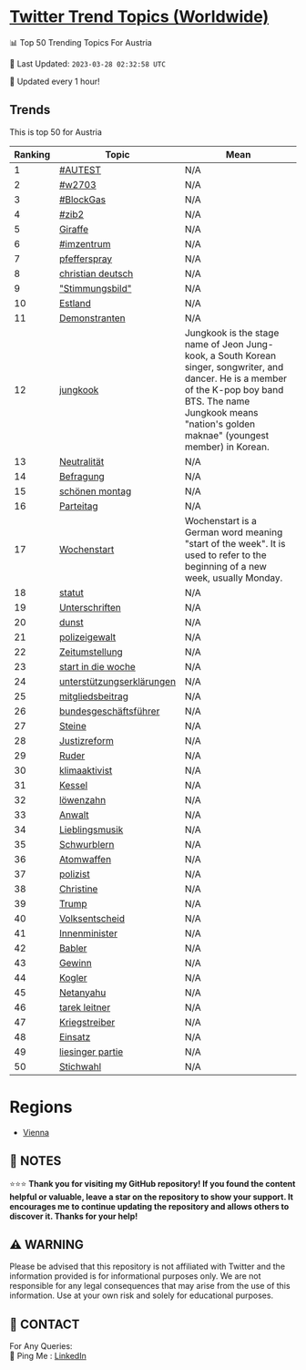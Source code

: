 [Twitter Trend Topics (Worldwide)](https://github.com/ErcinDedeoglu/Twitter-Trend-Topics)
==========


📊 Top 50 Trending Topics For Austria

📆 Last Updated: `2023-03-28 02:32:58 UTC`

🔧 Updated every 1 hour!


## Trends

This is top 50 for Austria

| Ranking | Topic | Mean |
| ------- | ------------ | ------------ |
| 1 | [#AUTEST](http://twitter.com/search?q=%23AUTEST) | N/A |
| 2 | [#w2703](http://twitter.com/search?q=%23w2703) | N/A |
| 3 | [#BlockGas](http://twitter.com/search?q=%23BlockGas) | N/A |
| 4 | [#zib2](http://twitter.com/search?q=%23zib2) | N/A |
| 5 | [Giraffe](http://twitter.com/search?q=Giraffe) | N/A |
| 6 | [#imzentrum](http://twitter.com/search?q=%23imzentrum) | N/A |
| 7 | [pfefferspray](http://twitter.com/search?q=pfefferspray) | N/A |
| 8 | [christian deutsch](http://twitter.com/search?q=christian+deutsch) | N/A |
| 9 | ["Stimmungsbild"](http://twitter.com/search?q=%22Stimmungsbild%22) | N/A |
| 10 | [Estland](http://twitter.com/search?q=Estland) | N/A |
| 11 | [Demonstranten](http://twitter.com/search?q=Demonstranten) | N/A |
| 12 | [jungkook](http://twitter.com/search?q=jungkook) | Jungkook is the stage name of Jeon Jung-kook, a South Korean singer, songwriter, and dancer. He is a member of the K-pop boy band BTS. The name Jungkook means "nation's golden maknae" (youngest member) in Korean. |
| 13 | [Neutralität](http://twitter.com/search?q=Neutralit%c3%a4t) | N/A |
| 14 | [Befragung](http://twitter.com/search?q=Befragung) | N/A |
| 15 | [schönen montag](http://twitter.com/search?q=sch%c3%b6nen+montag) | N/A |
| 16 | [Parteitag](http://twitter.com/search?q=Parteitag) | N/A |
| 17 | [Wochenstart](http://twitter.com/search?q=Wochenstart) | Wochenstart is a German word meaning "start of the week". It is used to refer to the beginning of a new week, usually Monday. |
| 18 | [statut](http://twitter.com/search?q=statut) | N/A |
| 19 | [Unterschriften](http://twitter.com/search?q=Unterschriften) | N/A |
| 20 | [dunst](http://twitter.com/search?q=dunst) | N/A |
| 21 | [polizeigewalt](http://twitter.com/search?q=polizeigewalt) | N/A |
| 22 | [Zeitumstellung](http://twitter.com/search?q=Zeitumstellung) | N/A |
| 23 | [start in die woche](http://twitter.com/search?q=start+in+die+woche) | N/A |
| 24 | [unterstützungserklärungen](http://twitter.com/search?q=unterst%c3%bctzungserkl%c3%a4rungen) | N/A |
| 25 | [mitgliedsbeitrag](http://twitter.com/search?q=mitgliedsbeitrag) | N/A |
| 26 | [bundesgeschäftsführer](http://twitter.com/search?q=bundesgesch%c3%a4ftsf%c3%bchrer) | N/A |
| 27 | [Steine](http://twitter.com/search?q=Steine) | N/A |
| 28 | [Justizreform](http://twitter.com/search?q=Justizreform) | N/A |
| 29 | [Ruder](http://twitter.com/search?q=Ruder) | N/A |
| 30 | [klimaaktivist](http://twitter.com/search?q=klimaaktivist) | N/A |
| 31 | [Kessel](http://twitter.com/search?q=Kessel) | N/A |
| 32 | [löwenzahn](http://twitter.com/search?q=l%c3%b6wenzahn) | N/A |
| 33 | [Anwalt](http://twitter.com/search?q=Anwalt) | N/A |
| 34 | [Lieblingsmusik](http://twitter.com/search?q=Lieblingsmusik) | N/A |
| 35 | [Schwurblern](http://twitter.com/search?q=Schwurblern) | N/A |
| 36 | [Atomwaffen](http://twitter.com/search?q=Atomwaffen) | N/A |
| 37 | [polizist](http://twitter.com/search?q=polizist) | N/A |
| 38 | [Christine](http://twitter.com/search?q=Christine) | N/A |
| 39 | [Trump](http://twitter.com/search?q=Trump) | N/A |
| 40 | [Volksentscheid](http://twitter.com/search?q=Volksentscheid) | N/A |
| 41 | [Innenminister](http://twitter.com/search?q=Innenminister) | N/A |
| 42 | [Babler](http://twitter.com/search?q=Babler) | N/A |
| 43 | [Gewinn](http://twitter.com/search?q=Gewinn) | N/A |
| 44 | [Kogler](http://twitter.com/search?q=Kogler) | N/A |
| 45 | [Netanyahu](http://twitter.com/search?q=Netanyahu) | N/A |
| 46 | [tarek leitner](http://twitter.com/search?q=tarek+leitner) | N/A |
| 47 | [Kriegstreiber](http://twitter.com/search?q=Kriegstreiber) | N/A |
| 48 | [Einsatz](http://twitter.com/search?q=Einsatz) | N/A |
| 49 | [liesinger partie](http://twitter.com/search?q=liesinger+partie) | N/A |
| 50 | [Stichwahl](http://twitter.com/search?q=Stichwahl) | N/A |



# Regions

* [Vienna](</Austria/Vienna.md>)



## 📝 NOTES

⭐⭐⭐ **Thank you for visiting my GitHub repository! If you found the content helpful or valuable, leave a star on the repository to show your support. It encourages me to continue updating the repository and allows others to discover it. Thanks for your help!**


## ⚠️ WARNING

Please be advised that this repository is not affiliated with Twitter and the information provided is for informational purposes only. We are not responsible for any legal consequences that may arise from the use of this information. Use at your own risk and solely for educational purposes.


## 📨 CONTACT

 For Any Queries:  
            🏓 Ping Me : [LinkedIn](https://www.linkedin.com/in/ercindedeoglu/)
